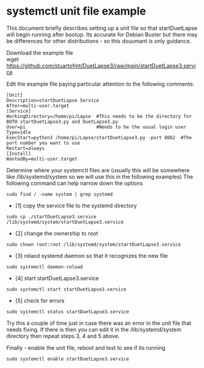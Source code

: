 # systemctl unit file example
 
This document briefly describes setting up a unit file so that startDuetLapse will begin running after bootup.
Its accurate for Debian Buster but there may be differences for other distributions - so this douumant is only guidance.

Download the example file<br>
wget https://github.com/stuartofmt/DuetLapse3/raw/main/startDuetLapse3.service

Edit the example file paying particular attention to the following comments:
```
[Unit]
Description=startDuetLapse Service
After=multi-user.target
[Service]
WorkingDirectory=/home/pi/Lapse  #This needs to be the directory for BOTH startDuetLapse3.py and DuetLapse3.py
User=pi                          #Needs to be the usual login user
Type=idle
ExecStart=python3 /home/pi/Lapse/startDuetLapse3.py -port 8082  #The port number you want to use
Restart=always
[Install]
WantedBy=multi-user.target
```

Determine where your systemctl files are (usually this will be somewhere like /lib/systemd/system so we will use this in the following examples)
The following command can help narrow down the options
```
sudo find / -name system | grep systemd
```

- [1]  copy the service file to the systemd directory 

```
sudo cp ./startDuetLapse3.service /lib/systemd/system/startDuetLapse3.service
```
- [2] change the ownership to root

```
sudo chown root:root /lib/systemd/system/startDuetLapse3.service
```

- [3]  relaod systemd daemon so that it recognizes the new file

```
sudo systemctl daemon-reload
```
- [4]  start startDuetLapse3.service

```
sudo systemctl start startDuetLapse3.service
```
- [5]  check for errors

```
sudo systemctl status startDuetLapse3.service
```

Try this a couple of time just in case there was an error in the unit file that needs fixing.
If there is then you can edit it in the /lib/systemd/system directory then repeat steps 3, 4 and 5 above.


Finally - enable the unit file, reboot and test to see if its running

```
sudo systemctl enable startDuetLapse3.service
```


